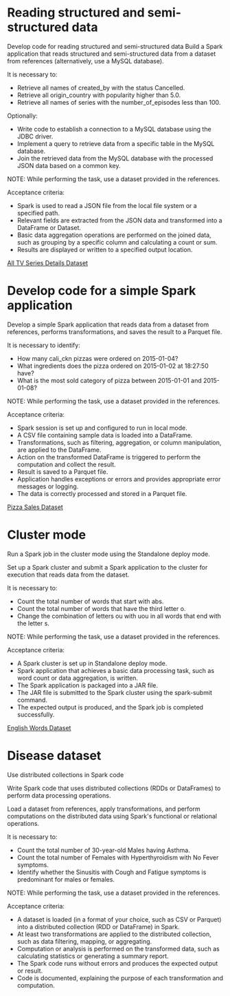 # Reading structured and semi-structured data

Develop code for reading structured and semi-structured data
Build a Spark application that reads structured and semi-structured data from a dataset from references (alternatively, use a MySQL database).

It is necessary to:

- Retrieve all names of created_by with the status Cancelled.  
- Retrieve all origin_country with popularity higher than 5.0.  
- Retrieve all names of series with the number_of_episodes less than 100.

Optionally:

- Write code to establish a connection to a MySQL database using the JDBC driver.  
- Implement a query to retrieve data from a specific table in the MySQL database.  
- Join the retrieved data from the MySQL database with the processed JSON data based on a common key.  

NOTE: While performing the task, use a dataset provided in the references.

Acceptance criteria:

- Spark is used to read a JSON file from the local file system or a specified path.
- Relevant fields are extracted from the JSON data and transformed into a DataFrame or Dataset.
- Basic data aggregation operations are performed on the joined data, such as grouping by a specific column and calculating a count or sum.
- Results are displayed or written to a specified output location.

[All TV Series Details Dataset](https://www.kaggle.com/datasets/bourdier/all-tv-series-details-dataset)

# Develop code for a simple Spark application

Develop a simple Spark application that reads data from a dataset from references, performs transformations, and saves the result to a Parquet file.

It is necessary to identify:

- How many cali_ckn pizzas were ordered on 2015-01-04?
- What ingredients does the pizza ordered on 2015-01-02 at 18:27:50 have?
- What is the most sold category of pizza between 2015-01-01 and 2015-01-08?

NOTE: While performing the task, use a dataset provided in the references.

Acceptance criteria:

- Spark session is set up and configured to run in local mode.
- A CSV file containing sample data is loaded into a DataFrame.
- Transformations, such as filtering, aggregation, or column manipulation, are applied to the DataFrame.
- Action on the transformed DataFrame is triggered to perform the computation and collect the result.
- Result is saved to a Parquet file.
- Application handles exceptions or errors and provides appropriate error messages or logging.
- The data is correctly processed and stored in a Parquet file.

[Pizza Sales Dataset](https://www.kaggle.com/datasets/ylenialongo/pizza-sales)

# Cluster mode

Run a Spark job in the cluster mode using the Standalone deploy mode.

Set up a Spark cluster and submit a Spark application to the cluster for execution that reads data from the dataset.

It is necessary to:

- Count the total number of words that start with abs.
- Count the total number of words that have the third letter o.
- Change the combination of letters ou with uou in all words that end with the letter s.

NOTE: While performing the task, use a dataset provided in the references.

Acceptance criteria:

- A Spark cluster is set up in Standalone deploy mode.
- Spark application that achieves a basic data processing task, such as word count or data aggregation, is written.
- The Spark application is packaged into a JAR file.
- The JAR file is submitted to the Spark cluster using the spark-submit command.
- The expected output is produced, and the Spark job is completed successfully.

[English Words Dataset](https://github.com/dwyl/english-words/blob/master/words.txt)

# Disease dataset

Use distributed collections in Spark code

Write Spark code that uses distributed collections (RDDs or DataFrames) to perform data processing operations. 

Load a dataset from references, apply transformations, and perform computations on the distributed data using Spark's functional or relational operations.

It is necessary to:

- Count the total number of 30-year-old Males having Asthma.
- Count the total number of Females with Hyperthyroidism with No Fever symptoms.
- Identify whether the Sinusitis with Cough and Fatigue symptoms is predominant for males or females.

NOTE: While performing the task, use a dataset provided in the references.

Acceptance criteria:

- A dataset is loaded (in a format of your choice, such as CSV or Parquet) into a distributed collection (RDD or DataFrame) in Spark.
- At least two transformations are applied to the distributed collection, such as data filtering, mapping, or aggregating.
- Computation or analysis is performed on the transformed data, such as calculating statistics or generating a summary report.
- The Spark code runs without errors and produces the expected output or result.
- Code is documented, explaining the purpose of each transformation and computation.
